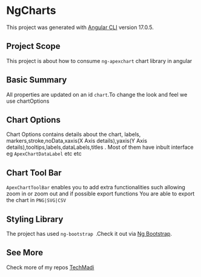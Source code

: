 # NgCharts

This project was generated with [Angular CLI](https://github.com/angular/angular-cli) version 17.0.5.

## Project Scope

This  project is about how to consume `ng-apexchart` chart library in angular 

## Basic Summary

All properties are updated on an id  `chart`.To change the look and feel  we use chartOptions

## Chart Options

Chart Options  contains details about the chart, labels, markers,stroke,noData,xaxis(X Axis details),yaxis(Y Axis details),tooltips,labels,dataLabels,titles .
Most of them have inbult interface eg `ApexChartDataLabel` etc etc 

## Chart Tool Bar

`ApexChartToolBar` enables  you  to add extra functionalities such  allowing zoom in or zoom out   and if possible  export functions 
You are  able to export the  chart in  `PNG|SVG|CSV`

## Styling Library
The project has used `ng-bootstrap `.Check it  out via  [Ng Bootstrap](https://ng-bootstrap.github.io/#/home).


## See More 

Check more of my repos [TechMadi](https://github.com/TechMadi)


